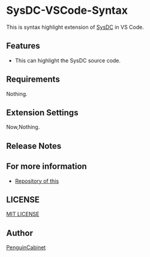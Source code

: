 # SysDC-VSCode-Syntax

This is syntax highlight extension of [SysDC](https://github.com/Yuta1004/SysDC) in VS Code.    

## Features

* This can highlight the SysDC source code.

## Requirements

Nothing.

## Extension Settings
Now,Nothing.


## Release Notes


## For more information

* [Repository of this]()

## LICENSE
[MIT LICENSE](./LICENSE)

## Author

[PenguinCabinet](https://github.com/PenguinCabinet)


